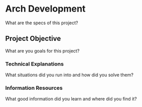 # Arch Development

What are the specs of this project?

## Project Objective

What are you goals for this project?

### Technical Explanations

What situations did you run into and how did you solve them?

### Information Resources

What good information did you learn and where did you find it?

